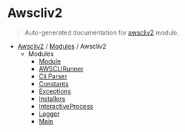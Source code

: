 # Awscliv2

> Auto-generated documentation for [awscliv2](https://github.com/vemel/awscliv2/blob/main/awscliv2/__init__.py) module.

- [Awscliv2](../README.md#aws-cli-v2-for-python-) / [Modules](../MODULES.md#awscliv2-modules) / Awscliv2
    - Modules
        - [Module](module.md#module)
        - [AWSCLIRunner](awscli_runner.md#awsclirunner)
        - [Cli Parser](cli_parser.md#cli-parser)
        - [Constants](constants.md#constants)
        - [Exceptions](exceptions.md#exceptions)
        - [Installers](installers.md#installers)
        - [InteractiveProcess](interactive_process.md#interactiveprocess)
        - [Logger](logger.md#logger)
        - [Main](main.md#main)
